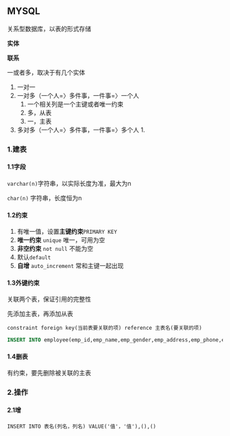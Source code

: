 ## MYSQL

关系型数据库，以表的形式存储

**实体**

**联系**

一或者多，取决于有几个实体

1. 一对一
2. 一对多（一个人=〉多件事，一件事=〉一个人
   1. 一个相关列是一个主键或者唯一约束
   2. 多，从表
   3. 一，主表
3. 多对多（一个人=〉多件事，一件事=〉多个人
   1. 

  

### 1.建表

#### 1.1字段

`varchar(n)`字符串，以实际长度为准，最大为n

`char(n)` 字符串，长度恒为n



#### 1.2约束

1. 有唯一值，设置**主键约束**`PRIMARY KEY`
2. **唯一约束**  `unique` 唯一，可用为空
3. **非空约束** `not null` 不能为空
4. 默认`default`
5. **自增** `auto_increment` 常和主键一起出现

#### 1.3外键约束

关联两个表，保证引用的完整性

先添加主表，再添加从表

`constraint foreign key(当前表要关联的项) reference 主表名(要关联的项)`



```sql
INSERT INTO employee(emp_id,emp_name,emp_gender,emp_address,emp_phone,emp_join_time,emp_dep_id,emp_major_id) VALUES(1,'zhang3','nan','cd',123123,'1999-1-1',1,2)
```



#### 1.4删表

有约束，要先删除被关联的主表



### 2.操作

#### 2.1增

`INSERT INTO 表名(列名，列名) VALUE('值'，'值'),(),()`

